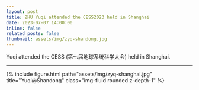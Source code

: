 ```yaml
---
layout: post
title: ZHU Yuqi attended the CESS2023 held in Shanghai
date: 2023-07-07 14:00:00
inline: false
related_posts: false
thumbnail: assets/img/zyq-shandong.jpg
---
```


Yuqi attended the CESS (第七届地球系统科学大会) held in Shanghai.

***
<div class="row">
    <div class="col-sm mt-3 mt-md-0">
        {% include figure.html path="assets/img/zyq-shanghai.jpg" title="Yuqi@Shandong" class="img-fluid rounded z-depth-1" %}
    </div>
